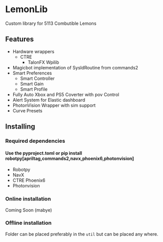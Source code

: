 
# LemonLib


Custom library for 5113 Combutible Lemons

## Features
* Hardware wrappers
  * CTRE
    * TalonFX Wpilib
* Magicbot implementation of SysIdRoutine from commands2
* Smart Preferences
  * Smart Controller
  * Smart Gain
  * Smart Profile
* Fully Auto Xbox and PS5 Coverter with pov Control
* Alert System for Elastic dashboard
* PhotonVision Wrapper with sim support
* Curve Presets


## Installing

### Required dependencies
#### Use the pyproject.toml or pip install robotpy[apriltag,commands2,navx,phoenix6,photonvision]
* Robotpy
* NavX
* CTRE Phoenix6 
* Photonvision

### Online installation
Coming Soon (mabye)

### Offline installation
Folder can be placed preferably in the `util` but can be placed any where.
